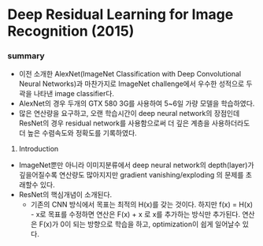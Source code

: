 # Deep Residual Learning for Image Recognition (2015)

### summary

- 이전 소개한 AlexNet(ImageNet Classification with Deep Convolutional Neural Networks)과 마찬가지로 ImageNet challenge에서 우수한 성적으로 두곽을 나타낸 image classifier다.
- AlexNet의 경우 두개의 GTX 580 3G를 사용하여 5~6일 가량 모델을 학습하였다.
- 많은 연산량을 요구하고, 오랜 학습시간이 deep neural network의 장점인데 ResNet의 경우 residual network를 사용함으로써 더 깊은 계층을 사용하더라도 더 높은 수렴속도와 정확도를 기록하였다.

1. Introduction

- ImageNet뿐만 아니라 이미지분류에서 deep neural network의 depth(layer)가 깊을어질수록 연산량도 많아지지만 gradient vanishing/exploding 의 문제를 초래할수 있다.
- ResNet의 핵심개념이 소개된다.
  - 기존의 CNN 방식에서 목표는 최적의 H(x)를 갖는 것이다. 하지만 f(x) = H(x) - x로 목표를 수정하면 연산은 F(x) + x 로 x를 추가하는 방식만 추가된다. 연산은 F(x)가 0이 되는 방향으로 학습을 하고, optimization이 쉽게 일어날수 있다.

